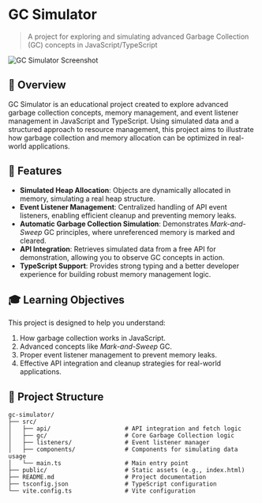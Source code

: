 # GC Simulator

> A project for exploring and simulating advanced Garbage Collection (GC) concepts in JavaScript/TypeScript

![GC Simulator Screenshot](./path_to_screenshot.png) <!-- Optional: Add a screenshot path -->

## 📜 Overview

GC Simulator is an educational project created to explore advanced garbage collection concepts, memory management, and event listener management in JavaScript and TypeScript. Using simulated data and a structured approach to resource management, this project aims to illustrate how garbage collection and memory allocation can be optimized in real-world applications.

## 🚀 Features

- **Simulated Heap Allocation**: Objects are dynamically allocated in memory, simulating a real heap structure.
- **Event Listener Management**: Centralized handling of API event listeners, enabling efficient cleanup and preventing memory leaks.
- **Automatic Garbage Collection Simulation**: Demonstrates *Mark-and-Sweep* GC principles, where unreferenced memory is marked and cleared.
- **API Integration**: Retrieves simulated data from a free API for demonstration, allowing you to observe GC concepts in action.
- **TypeScript Support**: Provides strong typing and a better developer experience for building robust memory management logic.

## 🎓 Learning Objectives

This project is designed to help you understand:

1. How garbage collection works in JavaScript.
2. Advanced concepts like *Mark-and-Sweep* GC.
3. Proper event listener management to prevent memory leaks.
4. Effective API integration and cleanup strategies for real-world applications.

## 📂 Project Structure

```plaintext
gc-simulator/
├── src/
│   ├── api/                     # API integration and fetch logic
│   ├── gc/                      # Core Garbage Collection logic
│   ├── listeners/               # Event listener manager
│   ├── components/              # Components for simulating data usage
│   └── main.ts                  # Main entry point
├── public/                      # Static assets (e.g., index.html)
├── README.md                    # Project documentation
├── tsconfig.json                # TypeScript configuration
└── vite.config.ts               # Vite configuration
